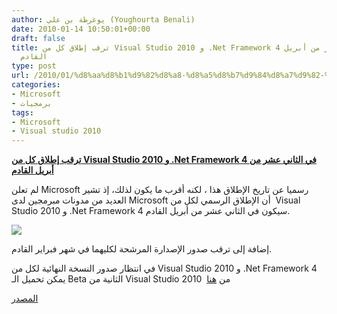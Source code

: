 ```yaml
---
author: يوغرطة بن علي (Youghourta Benali)
date: 2010-01-14 10:50:01+00:00
draft: false
title: ترقب إطلاق كل من Visual Studio 2010 و .Net Framework 4 في الثاني عشر من أبريل
  القادم
type: post
url: /2010/01/%d8%aa%d8%b1%d9%82%d8%a8-%d8%a5%d8%b7%d9%84%d8%a7%d9%82-%d9%83%d9%84-%d9%85%d9%86-visual-studio-2010-%d9%88-net-framework-4-%d9%81%d9%8a-%d8%a7%d9%84%d8%ab%d8%a7%d9%86%d9%8a-%d8%b9%d8%b4%d8%b1-%d9%85/
categories:
- Microsoft
- برمجيات
tags:
- Microsoft
- Visual studio 2010
---
```


[**ترقب إطلاق كل من Visual Studio 2010 و .Net Framework 4 في الثاني عشر من أبريل القادم**](https://www.it-scoop.com/2010/01/%d8%aa%d8%b1%d9%82%d8%a8-%d8%a5%d8%b7%d9%84%d8%a7%d9%82-%d9%83%d9%84-%d9%85%d9%86-visual-studio-2010-%d9%88-net-framework-4-%d9%81%d9%8a-%d8%a7%d9%84%d8%ab%d8%a7%d9%86%d9%8a-%d8%b9%d8%b4%d8%b1-%d9%85/)


لم تعلن Microsoft رسميا عن تاريخ الإطلاق هذا ، لكنه أقرب ما يكون لذلك، إذ تشير العديد من مدونات مبرمجين لدى Microsoft أن الإطلاق الرسمي لكل من  Visual Studio 2010 و .Net Framework 4 سيكون في الثاني عشر من أبريل القادم.

[![](http://www.microsoft.com/visualstudio/en-us/content/images/vs2010_logo.png)
](https://www.it-scoop.com/2010/01/%d8%aa%d8%b1%d9%82%d8%a8-%d8%a5%d8%b7%d9%84%d8%a7%d9%82-%d9%83%d9%84-%d9%85%d9%86-visual-studio-2010-%d9%88-net-framework-4-%d9%81%d9%8a-%d8%a7%d9%84%d8%ab%d8%a7%d9%86%d9%8a-%d8%b9%d8%b4%d8%b1-%d9%85/)

إضافة إلى ترقب صدور الإصدارة المرشحة لكليهما في شهر فبراير القادم.

في انتظار صدور النسخة النهائية لكل من Visual Studio 2010 و .Net Framework 4 يمكن تحميل الـ Beta الثانية من Visual Studio 2010  من [هنا](http://www.microsoft.com/visualstudio/en-us/products/2010/default.mspx)

[المصدر](http://blogs.msdn.com/bspann/archive/2010/01/14/visual-studio-2010-net-framework-4-launch-date.aspx)
